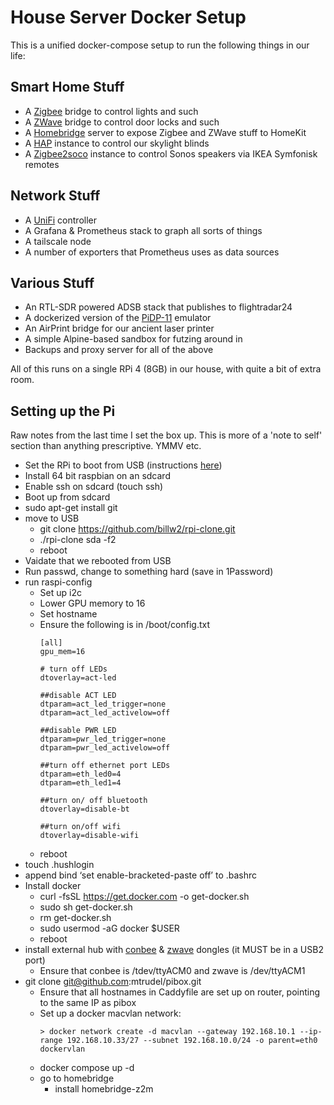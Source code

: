 # House Server Docker Setup

This is a unified docker-compose setup to run the following things in our life:

## Smart Home Stuff
* A [Zigbee](https://www.zigbee2mqtt.io) bridge to control lights and such
* A [ZWave](https://zwave-js.github.io/zwavejs2mqtt) bridge to control door locks and such
* A [Homebridge](https://homebridge.io) server to expose Zigbee and ZWave stuff to HomeKit
* A [HAP](https://github.com/mtrudel/hap) instance to control our skylight blinds
* A [Zigbee2soco](https://github.com/kristianwiklund/zigbee2soco) instance to control Sonos speakers via IKEA Symfonisk remotes

## Network Stuff
* A [UniFi](https://ui.com) controller
* A Grafana & Prometheus stack to graph all sorts of things
* A tailscale node
* A number of exporters that Prometheus uses as data sources

## Various Stuff
* An RTL-SDR powered ADSB stack that publishes to flightradar24
* A dockerized version of the [PiDP-11](https://obsolescence.wixsite.com/obsolescence/pidp-11) emulator
* An AirPrint bridge for our ancient laser printer
* A simple Alpine-based sandbox for futzing around in
* Backups and proxy server for all of the above

All of this runs on a single RPi 4 (8GB) in our house, with quite a bit of extra room.

## Setting up the Pi

Raw notes from the last time I set the box up. This is more of a 'note to self'
section than anything prescriptive. YMMV etc.

* Set the RPi to boot from USB (instructions [here](https://www.tomshardware.com/how-to/boot-raspberry-pi-4-usb))
* Install 64 bit raspbian on an sdcard
* Enable ssh on sdcard (touch ssh)
* Boot up from sdcard
* sudo apt-get install git
* move to USB
  * git clone https://github.com/billw2/rpi-clone.git 
  * ./rpi-clone sda -f2
  * reboot
* Vaidate that we rebooted from USB
* Run passwd, change to something hard (save in 1Password)
* run raspi-config
  * Set up i2c
  * Lower GPU memory to 16
  * Set hostname
  * Ensure the following is in /boot/config.txt
      ```
      [all]
      gpu_mem=16

      # turn off LEDs
      dtoverlay=act-led

      ##disable ACT LED
      dtparam=act_led_trigger=none
      dtparam=act_led_activelow=off

      ##disable PWR LED
      dtparam=pwr_led_trigger=none
      dtparam=pwr_led_activelow=off

      ##turn off ethernet port LEDs
      dtparam=eth_led0=4
      dtparam=eth_led1=4

      ##turn on/ off bluetooth
      dtoverlay=disable-bt

      ##turn on/off wifi
      dtoverlay=disable-wifi
      ```
  * reboot
* touch .hushlogin
* append bind ‘set enable-bracketed-paste off’ to .bashrc
* Install docker
  * curl -fsSL https://get.docker.com -o get-docker.sh
  * sudo sh get-docker.sh
  * rm get-docker.sh
  * sudo usermod -aG docker $USER
  * reboot
* install external hub with [conbee](https://phoscon.de/en/conbee2) & [zwave](https://www.amazon.ca/gp/product/B00X0AWA6E) dongles (it MUST be in a USB2 port)
  * Ensure that conbee is /tdev/ttyACM0 and zwave is /dev/ttyACM1
* git clone git@github.com:mtrudel/pibox.git
  * Ensure that all hostnames in Caddyfile are set up on router, pointing to the same IP as pibox
  * Set up a docker macvlan network:
    ```
    > docker network create -d macvlan --gateway 192.168.10.1 --ip-range 192.168.10.33/27 --subnet 192.168.10.0/24 -o parent=eth0 dockervlan
    ```
  * docker compose up -d
  * go to homebridge
    * install homebridge-z2m
